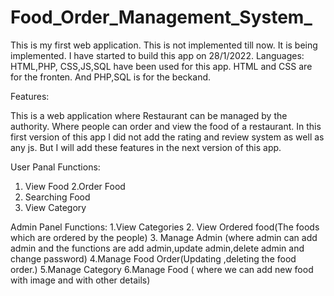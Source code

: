 # Food_Order_Management_System_
This is my first web application. This is not implemented till now. It is being implemented. I have started to build this app on 28/1/2022.
Languages: 
HTML,PHP, CSS,JS,SQL have been used for this app. HTML and CSS are for the fronten. And PHP,SQL is for the beckand.

Features:

This is a web application where Restaurant can be managed by the authority. Where people can order and view the food of a restaurant. In this first version of this 
app I did not add the rating and review system as well as any js. But I will add these features in the next version of this app. 

User Panal Functions: 
1. View Food
2.Order Food
3. Searching Food
4. View Category

Admin Panel Functions:
1.View Categories
2. View Ordered food(The foods which are ordered by the people)
3. Manage Admin (where admin can add admin and the functions are add admin,update admin,delete admin and change password)
4.Manage Food Order(Updating ,deleting the food order.)
5.Manage Category
6.Manage Food ( where we can add new food with image and with other details)
